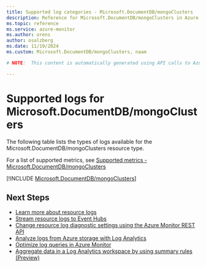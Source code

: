 ```yaml
---
title: Supported log categories - Microsoft.DocumentDB/mongoClusters
description: Reference for Microsoft.DocumentDB/mongoClusters in Azure Monitor Logs.
ms.topic: reference
ms.service: azure-monitor
ms.author: orens
author: osalzberg
ms.date: 11/19/2024
ms.custom: Microsoft.DocumentDB/mongoClusters, naam

# NOTE:  This content is automatically generated using API calls to Azure. Any edits made on these files will be overwritten in the next run of the script. 

---
```





# Supported logs for Microsoft.DocumentDB/mongoClusters  
The following table lists the types of logs available for the Microsoft.DocumentDB/mongoClusters resource type.
  
  
  
For a list of supported metrics, see [Supported metrics - Microsoft.DocumentDB/mongoClusters](../supported-metrics/microsoft-documentdb-mongoclusters-metrics.md)  
  

  
[!INCLUDE [Microsoft.DocumentDB/mongoClusters](~/reusable-content/ce-skilling/azure/includes/azure-monitor/reference/logs/microsoft-documentdb-mongoclusters-logs-include.md)]  
  

## Next Steps

* [Learn more about resource logs](/azure/azure-monitor/essentials/platform-logs-overview)
* [Stream resource logs to Event Hubs](/azure/azure-monitor/essentials/resource-logs#send-to-azure-event-hubs)
* [Change resource log diagnostic settings using the Azure Monitor REST API](/rest/api/monitor/diagnosticsettings)
* [Analyze logs from Azure storage with Log Analytics](/azure/azure-monitor/essentials/resource-logs#send-to-log-analytics-workspace)
* [Optimize log queries in Azure Monitor](/azure/azure-monitor/logs/query-optimization)
* [Aggregate data in a Log Analytics workspace by using summary rules (Preview)](/azure/azure-monitor/logs/summary-rules)